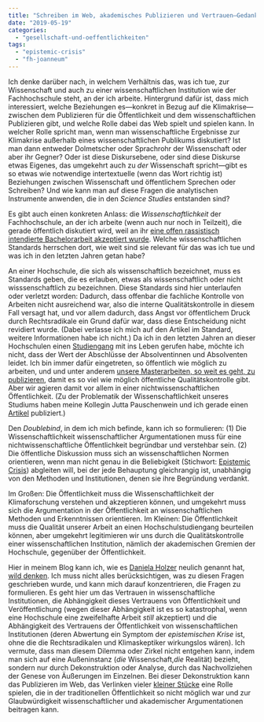 ```yaml
---
title: "Schreiben im Web, akademisches Publizieren und Vertrauen—Gedanken"
date: "2019-05-19"
categories: 
  - "gesellschaft-und-oeffentlichkeiten"
tags: 
  - "epistemic-crisis"
  - "fh-joanneum"
---
```


Ich denke darüber nach, in welchem Verhältnis das, was ich tue, zur Wissenschaft und auch zu einer wissenschaftlichen Institution wie der Fachhochschule steht, an der ich arbeite. Hintergrund dafür ist, dass mich interessiert, welche Beziehungen es—konkret in Bezug auf die Klimakrise—zwischen dem Publizieren für die Öffentlichkeit und dem wissenschaftlichen Publizieren gibt, und welche Rolle dabei das Web spielt und spielen kann. In welcher Rolle spricht man, wenn man wissenschaftliche Ergebnisse zur Klimakrise außerhalb eines wissenschaftlichen Publikums diskutiert? Ist man dann entweder Dolmetscher oder Sprachrohr der Wissenschaft oder aber ihr Gegner? Oder ist diese Diskursebene, oder sind diese Diskurse etwas Eigenes, das umgekehrt auch zu _der_ Wissenschaft spricht—gibt es so etwas wie notwendige intertextuelle (wenn das Wort richtig ist) Beziehungen zwischen Wissenschaft und öffentlichem Sprechen oder Schreiben? Und wie kann man auf diese Fragen die analytischen Instrumente anwenden, die in den _Science Studies_ entstanden sind?

Es gibt auch einen konkreten Anlass: die _Wissenschaftlichkeit_ der Fachhochschule, an der ich arbeite (wenn auch nur noch in Teilzeit), die gerade öffentlich diskutiert wird, weil an ihr [eine offen rassistisch intendierte Bachelorarbeit akzeptiert wurde](https://derstandard.at/2000103361623/Offen-rassistische-Bachelorarbeit-an-Fachhochschule-approbiert "Rassistische Bachelorarbeit an FH approbiert - Inland - derStandard.at › Inland"). Welche wissenschaftlichen Standards herrschen dort, wie weit sind sie relevant für das was ich tue und was ich in den letzten Jahren getan habe?

An einer Hochschule, die sich als wissenschaftlich bezeichnet, muss es Standards geben, die es erlauben, etwas als wissenschaftlich oder nicht wisssenschaftlich zu bezeichnen. Diese Standards sind hier unterlaufen oder verletzt worden: Dadurch, dass offenbar die fachliche Kontrolle von Arbeiten nicht ausreichend war, also die interne Qualitätskontrolle in diesem Fall versagt hat, und vor allem dadurch, dass Angst vor öffentlichem Druck durch Rechtsradikale ein Grund dafür war, dass diese Entscheidung nicht revidiert wurde. (Dabei verlasse ich mich auf den Artikel im Standard, weitere Informationen habe ich nicht.) Da ich in den letzten Jahren an dieser Hochschulen einen [Studiengang](https://www.fh-joanneum.at/content-strategie-und-digitale-kommunikation/master/ "Content-Strategie / Content Strategy") mit ins Leben gerufen habe, möchte ich nicht, dass der Wert der Abschlüsse der Absolventinnen und Absolventen leidet. Ich bin immer dafür eingetreten, so öffentlich wie möglich zu arbeiten, und und unter anderem [unsere Masterarbeiten, so weit es geht, zu publizieren](http://epub.fh-joanneum.at/nav/classification/1959332 "FH Joanneum (FHJ) / Institut Journalismus und Public Relations. Studiengang Content Strategy: Masterarbeiten"), damit es so viel wie möglich öffentliche Qualitätskontrolle gibt. Aber wir agieren damit vor allem in einer nichtwissenschaftlichen Öffentlichkeit. (Zu der Problematik der Wissenschaftlichkeit unseres Studiums haben meine Kollegin Jutta Pauschenwein und ich gerade einen [Artikel](https://www.stc.org/techcomm/2019/05/02/content-strategy-as-practical-knowledge/ "Content Strategy as Practical Knowledge") publiziert.)

Den _Doublebind_, in dem ich mich befinde, kann ich so formulieren: (1) Die Wissenschaftlichkeit wissenschaftlicher Argumentationen muss für eine nichtwissenschaftliche Öffentlichkeit begründbar und verstehbar sein. (2) Die öffentliche Diskussion muss sich an wissenschaftlichen Normen orientieren, wenn man nicht genau in die Beliebigkeit (Stichwort: [Epistemic Crisis](https://www.oxfordscholarship.com/view/10.1093/oso/9780190923624.001.0001/oso-9780190923624-chapter-1 "Epistemic Crisis - Oxford Scholarship")) abgleiten will, bei der jede Behauptung gleichrangig ist, unabhängig von den Methoden und Institutionen, denen sie ihre Begründung verdankt.

Im Großen: Die Öffentlichkeit muss die Wissenschaftlichkeit der Klimaforschung verstehen und akzeptieren können, und umgekehrt muss sich die Argumentation in der Öffentlichkeit an wissenschaftlichen Methoden und Erkenntnissen orientieren. Im Kleinen: Die Öffentlichkeit muss die Qualität unserer Arbeit an einen Hochschulstudiengang beurteilen können, aber umgekehrt legitimieren wir uns durch die Qualitätskontrolle einer wissenschaftlichen Institution, nämlich der akademischen Gremien der Hochschule, gegenüber der Öffentlichkeit.

Hier in meinem Blog kann ich, wie es [Daniela Holzer](https://danielaholzer.me/ "Daniela Holzer - Mein persönlicher Blog") neulich genannt hat, [wild denken](https://www.facebook.com/heinzwittenbrink/posts/10157493337313982?comment_id=10157495618863982&reply_comment_id=10157498156643982&comment_tracking=%7B%22tn%22%3A%22R%22%7D "Diese ganze sophistische Argumentation ändert... - Heinz Wittenbrink"). Ich muss nicht alles berücksichtigen, was zu diesen Fragen geschrieben wurde, und kann mich darauf konzentrieren, die Fragen zu formulieren. Es geht hier um das Vertrauen in wissenschaftliche Institutionen, die Abhängigkeit dieses Vertrauens von Öffentlichkeit und Veröffentlichung (wegen dieser Abhängigkeit ist es so katastrophal, wenn eine Hochschule eine zweifelhafte Arbeit _still_ akzeptiert) und die Abhängigkeit des Vertrauens der Öffentlichkeit von wissenschaftlichen Institutionen (deren Abwertung ein Symptom der _epistemischen Krise_ ist, ohne die die Rechtsradikalen und Klimaskeptiker wirkungslos wären). Ich vermute, dass man diesem Dilemma oder Zirkel nicht entgehen kann, indem man sich auf eine Außeninstanz (_die_ Wissenschaft,_die_ Realität) bezieht, sondern nur durch Dekonstruktion oder Analyse, durch das Nachvollziehen der Genese von Äußerungen im Einzelnen. Bei dieser Dekonstruktion kann das Publizieren im Web, das Verlinken vieler [kleiner Stücke](http://www.smallpieces.com/ "Small Pieces Loosely Joined") eine Rolle spielen, die in der traditionellen Öffentlichkeit so nicht möglich war und zur Glaubwürdigkeit wissenschaftlicher und akademischer Argumentationen beitragen kann.

